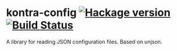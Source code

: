 # kontra-config [![Hackage version](https://img.shields.io/hackage/v/kontra-config.svg?label=Hackage)](https://hackage.haskell.org/package/kontra-config) [![Build Status](https://secure.travis-ci.org/scrive/kontra-config.svg?branch=master)](http://travis-ci.org/scrive/kontra-config)

A library for reading JSON configuration files. Based on unjson.
